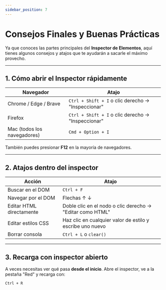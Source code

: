 ```yaml
---
sidebar_position: 7
---
```


# Consejos Finales y Buenas Prácticas

Ya que conoces las partes principales del **Inspector de Elementos**, aquí tienes algunos consejos y atajos que te ayudarán a sacarle el máximo provecho.

---

## 1. Cómo abrir el Inspector rápidamente

| Navegador | Atajo |
|-----------|-------|
| Chrome / Edge / Brave | `Ctrl + Shift + I` o clic derecho → "Inspeccionar" |
| Firefox | `Ctrl + Shift + I` o clic derecho → "Inspeccionar" |
| Mac (todos los navegadores) | `Cmd + Option + I` |

También puedes presionar **F12** en la mayoría de navegadores.

---

## 2. Atajos dentro del inspector

| Acción | Atajo |
|--------|--------|
| Buscar en el DOM | `Ctrl + F` |
| Navegar por el DOM | Flechas ↑ ↓ |
| Editar HTML directamente | Doble clic en el nodo o clic derecho → "Editar como HTML" |
| Editar estilos CSS | Haz clic en cualquier valor de estilo y escribe uno nuevo |
| Borrar consola | `Ctrl + L` o `clear()` |

---

## 3. Recarga con inspector abierto

A veces necesitas ver qué pasa **desde el inicio**. Abre el inspector, ve a la pestaña "Red" y recarga con:

```bash
Ctrl + R
